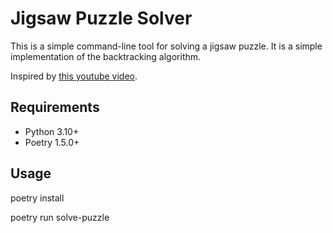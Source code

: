 # Jigsaw Puzzle Solver

This is a simple command-line tool for solving a jigsaw puzzle. It is a simple implementation of the backtracking algorithm.

Inspired by [this youtube video](https://youtu.be/Sqr-PdVYhY4?si=ajcjQMHYCcT7g_Q9).

## Requirements

- Python 3.10+
- Poetry 1.5.0+

## Usage

poetry install

poetry run solve-puzzle